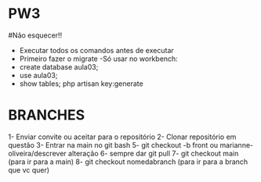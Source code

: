 # PW3
#Não esquecer!!
- Executar todos os comandos antes de executar
- Primeiro fazer o migrate
-Só usar no workbench:
- create database aula03;
- use aula03;
- show tables;
   php artisan key:generate
  
# BRANCHES
1- Enviar convite ou aceitar para o repositório 
2- Clonar repositório em questão
3- Entrar na main no git bash
5- git checkout -b front ou marianne-oliveira/descrever alteração
6- sempre dar git pull
7- git checkout main (para ir para a main)
8- git checkout nomedabranch (para ir para a branch que vc quer) 

